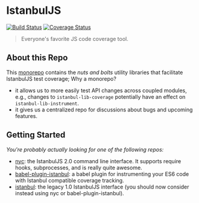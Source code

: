 # IstanbulJS

[![Build Status](https://travis-ci.org/istanbuljs/istanbuljs.svg?branch=master)](https://travis-ci.org/istanbuljs/istanbuljs)
[![Coverage Status](https://coveralls.io/repos/istanbuljs/istanbuljs/badge.svg?branch=master)](https://coveralls.io/r/istanbuljs/istanbuljs?branch=master)

> Everyone's favorite JS code coverage tool.

## About this Repo

This [monorepo](https://github.com/babel/babel/blob/master/doc/design/monorepo.md) contains the _nuts and bolts_ utility libraries that facilitate IstanbulJS test coverage; Why a monorepo?

* it allows us to more easily test API changes across coupled modules, e.g., changes to `istanbul-lib-coverage`
  potentially have an effect on `istanbul-lib-instrument`.
* it gives us a centralized repo for discussions about bugs and upcoming features.

## Getting Started

_You're probably _actually_ looking for one of the following repos:_

* [nyc](https://github.com/istanbuljs/nyc): the IstanbulJS 2.0 command line interface. It supports
  require hooks, subprocesses, and is really quite awesome.
* [babel-plugin-istanbul](https://github.com/istanbuljs/babel-plugin-istanbul): a babel plugin
 for instrumenting your ES6 code with Istanbul compatible coverage tracking.
* [istanbul](https://github.com/gotwarlost/istanbul): the legacy 1.0 IstanbulJS interface (you should
  now consider instead using nyc or babel-plugin-istanbul).
